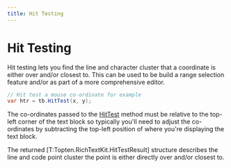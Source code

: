 ```yaml
---
title: Hit Testing
---
```


# Hit Testing

Hit testing lets you find the line and character cluster that a coordinate
is either over and/or closest to.  This can be used to be build a range 
selection feature and/or as part of a more comprehensive editor.

```csharp
// Hit test a mouse co-ordinate for example
var htr = tb.HitTest(x, y);
```

The co-ordinates passed to the [HitTest](./ref/Topten.RichTextKit.TextBlock.HitTest)
method must be relative to the top-left corner of the text block so typically you'll 
need to adjust the co-ordinates by subtracting the top-left position of where you're 
displaying the text block.

The returned [T:Topten.RichTextKit.HitTestResult] structure describes the line
and code point cluster the point is either directly over and/or closest to.



